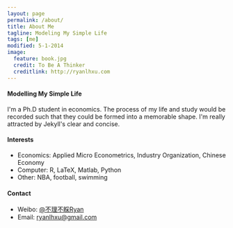 ```yaml
---
layout: page
permalink: /about/
title: About Me
tagline: Modeling My Simple Life
tags: [me]
modified: 5-1-2014
image:
  feature: book.jpg
  credit: To Be A Thinker
  creditlink: http://ryanlhxu.com
---
```


#### Modelling My Simple Life

I'm a Ph.D student in economics. The process of my life and study would be recorded such that they could be formed into a memorable shape. I'm really attracted by Jekyll's clear and concise.


#### Interests
* Economics: Applied Micro Econometrics, Industry Organization, Chinese Economy
* Computer: R, LaTeX, Matlab, Python
* Other: NBA, football, swimming

#### Contact
* Weibo: [@不理不睬Ryan](http://weibo.com/economicgay)
* Email: [ryanlhxu@gmail.com](mailto:ryanlhxu@gmail.com)


